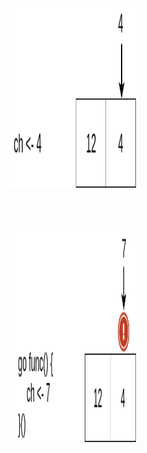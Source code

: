 <div style="display: flex; flex-direction: column; padding-right: 300px">
  <img src="static/go-channels3.png" style="width: 600px; height: 287px; align-self: flex-end;" />
  <img src="static/go-channels4.png" style="margin-top: 70px; width: 700px; height: 337px; align-self: flex-end;" /> <!-- .element: class="fragment" data-fragment-index="1" -->
</div>
